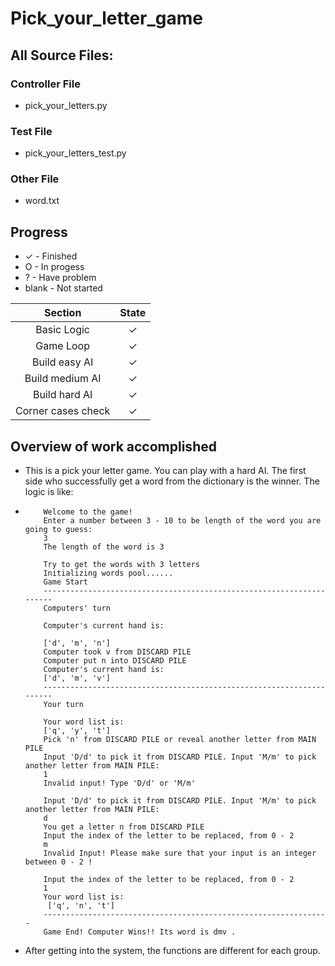 ﻿# Pick_your_letter_game
 
## All Source Files:
### Controller File
* pick_your_letters.py

### Test File
* pick_your_letters_test.py

### Other File
* word.txt

## Progress
* ✓ - Finished
* O - In progess
* ? - Have problem
* blank - Not started

Section | State
:----: |:----:
Basic Logic |   ✓
Game Loop| ✓
Build easy AI | ✓
Build medium AI | ✓
Build hard AI | ✓
Corner cases check | ✓

## Overview of work accomplished
* This is a pick your letter game. You can play with a hard AI. The first side who successfully get a word from the dictionary is the winner. The logic is like:
* 
    ````
        Welcome to the game!
        Enter a number between 3 - 10 to be length of the word you are going to guess:
        3
        The length of the word is 3

        Try to get the words with 3 letters
        Initializing words pool......
        Game Start
        ---------------------------------------------------------------------
        Computers' turn

        Computer's current hand is: 

        ['d', 'm', 'n']
        Computer took v from DISCARD PILE
        Computer put n into DISCARD PILE
        Computer's current hand is:
        ['d', 'm', 'v']
        ---------------------------------------------------------------------
        Your turn

        Your word list is:
        ['q', 'y', 't']
        Pick 'n' from DISCARD PILE or reveal another letter from MAIN PILE
        Input 'D/d' to pick it from DISCARD PILE. Input 'M/m' to pick another letter from MAIN PILE: 
        1
        Invalid input! Type 'D/d' or 'M/m' 

        Input 'D/d' to pick it from DISCARD PILE. Input 'M/m' to pick another letter from MAIN PILE: 
        d
        You get a letter n from DISCARD PILE
        Input the index of the letter to be replaced, from 0 - 2
        m
        Invalid Input! Please make sure that your input is an integer between 0 - 2 ! 

        Input the index of the letter to be replaced, from 0 - 2
        1
        Your word list is: 
         ['q', 'n', 't']
        ----------------------------------------------------------------
        Game End! Computer Wins!! Its word is dmv .
    ````
* After getting into the system, the functions are different for each group.
